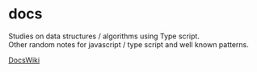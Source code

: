 # docs
Studies on data structures / algorithms using Type script.    
Other random notes for javascript / type script and well known patterns.  

[DocsWiki](https://github.com/samuelsegal/docs/wiki)     

